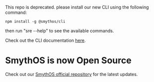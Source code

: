 This repo is deprecated. please install our new CLI using the following command:

```
npm install -g @smythos/cli
```

then run "sre --help" to see the available commands.

Check out the CLI documentation [here](https://github.com/SmythOS/sre/tree/main/packages/cli#readme).

# SmythOS is now Open Source

Check out our [SmythOS official repository](https://github.com/SmythOS/sre) for the latest updates.
